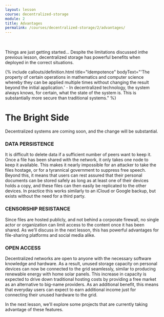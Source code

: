 ```yaml
---
layout: lesson
course: decentralized-storage
module: 2
title: Advantages
permalink: /courses/decentralized-storage/2/advantages/
---
```

<br>
<br>
<span class="openingParagraph">Things are just getting started...</span>
Despite the limitations discussed inthe previous lesson, decentralized storage has powerful benefits when deployed in the correct situations.

{% include callouts/definition.html 
    title="Idempotence"
    bodyText="'The property of certain operations in mathematics and computer science whereby they can be applied multiple times without changing the result beyond the initial application.' - In decentralized technology, the system always knows, for certain, what the state of the system is. This is substantially more secure than traditional systems."
%}

<h1>The Bright Side</h1>
Decentralized systems are coming soon, and the change will be substantial.

<h3>DATA PERSISTENCE</h3>
It is difficult to delete data if a sufficient number of peers want to keep it. Once a file has been shared with the network, it only takes one node to keep it available. This makes it nearly impossible for an attacker to take the files hostage, or for a tyrannical government to suppress free speech. Beyond this, it means that users can rest assured that their personal documents can be stored safely as long as at least one of their devices holds a copy, and these files can then easily be replicated to the other devices. In practice this works similarly to an iCloud or Google backup, but exists without the need for a third party. 

<h3>CENSORSHIP RESISTANCE</h3>
Since files are hosted publicly, and not behind a corporate firewall, no single actor or organization can limit access to the content once it has been shared. As we'll discuss in the next lesson, this has powerful advantages for file-sharing platforms and social media alike. 

<h3>OPEN ACCESS</h3>
Decentralized networks are open to anyone with the necessary software knowledge and hardware. As a result, unused storage capacity on personal devices can now be connected to the grid seamlessly, similar to producing renewable energy with home solar panels. This increase in capacity is expected to drive down traditional hosting costs by providing a free market as an alternative to big-name providers. As an additional benefit, this means that everyday users can expect to earn additional income just for connecting their unused hardware to the grid. 

In the next lesson, we'll explore some projects that are currently taking advantage of these features.
